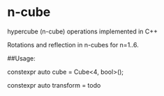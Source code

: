 # n-cube
hypercube (n-cube) operations implemented in C++

Rotations and reflection in n-cubes for n=1..6.

##Usage: 

constexpr auto cube = Cube<4, bool>();

constexpr auto transform = todo

